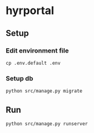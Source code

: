 # hyrportal

## Setup

### Edit environment file
```
cp .env.default .env
```

### Setup db

```
python src/manage.py migrate
```

## Run

```
python src/manage.py runserver
```
